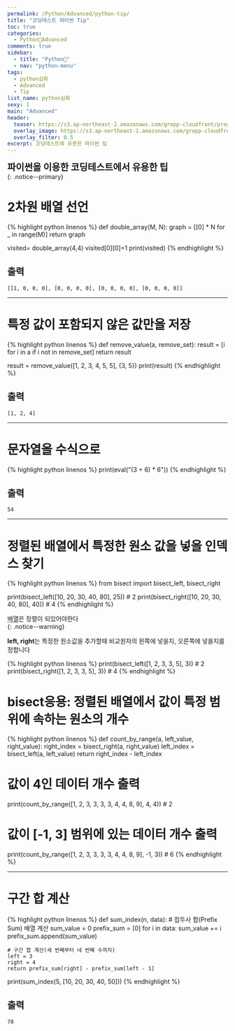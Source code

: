 ```yaml
---
permalink: /Python/Advanced/python-tip/
title: "코딩테스트 파이썬 Tip"
toc: true
categories:
  - Python🐸Advanced
comments: true
sidebar:
  - title: "Python🐸"
  - nav: "python-menu"
tags: 
  - python심화
  - Advanced
  - Tip
list_name: python심화
sexy: 1
main: "Advanced"
header:
  teaser: https://s3.ap-northeast-2.amazonaws.com/grepp-cloudfront/programmers_imgs/learn/thumb-course-phthon-basic.jpg
  overlay_image: https://s3.ap-northeast-2.amazonaws.com/grepp-cloudfront/programmers_imgs/learn/thumb-course-phthon-basic.jpg
  overlay_filter: 0.5
excerpt: 코딩테스트에 유용한 파이썬 팁
---
```


<span style = "font-size:1.5em;  font-weight: 700;">파이썬을 이용한 코딩테스트에서 유용한 팁</span><br>
{: .notice--primary}

# 2차원 배열 선언
{% highlight python linenos %}
def double_array(M, N):
    graph = [[0] * N for _ in range(M)]
    return graph

visited= double_array(4,4)
visited[0][0]=1
print(visited)
{% endhighlight %}

## 출력
`[[1, 0, 0, 0], [0, 0, 0, 0], [0, 0, 0, 0], [0, 0, 0, 0]]`

---

# 특정 값이 포함되지 않은 값만을 저장
{% highlight python linenos %}
def remove_value(a, remove_set):
    result = [i for i in a if i not in remove_set]
    return result

result = remove_value([1, 2, 3, 4, 5, 5], {3, 5})
print(result)
{% endhighlight %}

## 출력 
`[1, 2, 4]`

---

# 문자열을 수식으로
{% highlight python linenos %}
print(eval("(3 + 6) * 6"))
{% endhighlight %}

## 출력
`54`

---

# 정렬된 배열에서 특정한 원소 값을 넣을 인덱스 찾기

{% highlight python linenos %}
from bisect import bisect_left, bisect_right

print(bisect_left([10, 20, 30, 40, 80], 25))  # 2
print(bisect_right([10, 20, 30, 40, 80], 40)) # 4
{% endhighlight %}

<abbr title="리스트, 튜플 등" id="">배열</abbr>은 정렬이 되있어야한다  
{: .notice--warning}

**left, right**는 특정한 원소값을 추가할때 비교원자의 왼쪽에 넣을지, 오른쪽에 넣을지를 정합니다

{% highlight python linenos %}
print(bisect_left([1, 2, 3, 3, 5], 3)) # 2
print(bisect_right([1, 2, 3, 3, 5], 3)) # 4
{% endhighlight %}

# bisect응용: 정렬된 배열에서 값이 특정 범위에 속하는 원소의 개수
{% highlight python linenos %}
def count_by_range(a, left_value, right_value):
    right_index = bisect_right(a, right_value)
    left_index = bisect_left(a, left_value)
    return right_index - left_index

# 값이 4인 데이터 개수 출력
print(count_by_range([1, 2, 3, 3, 3, 3, 4, 4, 8, 9], 4, 4)) # 2
# 값이 [-1, 3] 범위에 있는 데이터 개수 출력
print(count_by_range([1, 2, 3, 3, 3, 3, 4, 4, 8, 9], -1, 3)) # 6
{% endhighlight %}

---

# 구간 합 계산
{% highlight python linenos %}
def sum_index(n, data):
    # 접두사 합(Prefix Sum) 배열 계산
    sum_value = 0
    prefix_sum = [0]
    for i in data:
        sum_value += i
        prefix_sum.append(sum_value)

    # 구간 합 계산(세 번째부터 네 번째 수까지)
    left = 3
    right = 4
    return prefix_sum[right] - prefix_sum[left - 1]

print(sum_index(5, [10, 20, 30, 40, 50]))
{% endhighlight %}

## 출력
`70`